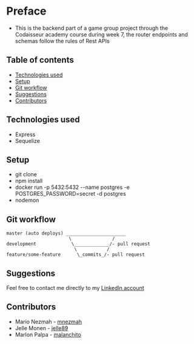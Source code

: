 # Preface
- This is the backend part of a game group project through the Codaisseur academy course during week 7, the router endpoints and schemas follow the rules of Rest APIs

## Table of contents

- [Technologies used](#Technologies-used)
- [Setup](#Setup)
- [Git workflow](#Git-workflow)
- [Suggestions](#Suggestions)
- [Contributors](#Contributors)

## Technologies used
- Express
- Sequelize

## Setup
- git clone
- npm install
- docker run -p 5432:5432 --name postgres -e POSTGRES_PASSWORD=secret -d postgres
- nodemon

## Git workflow

```
master (auto deploys) ______________________
                       \               /
development             \_____________/- pull request
                         \           /
feature/some-feature      \_commits_/- pull request
```

## Suggestions

Feel free to contact me directly to my [LinkedIn account](https://www.linkedin.com/in/marlon-saul-palpa-zavala-539620183/)

## Contributors

- Mario Nezmah - [mnezmah](https://github.com/mnezmah)
- Jelle Monen - [jelle89](https://github.com/jelle89)
- Marlon Palpa - [malanchito](https://github.com/malanchito)
